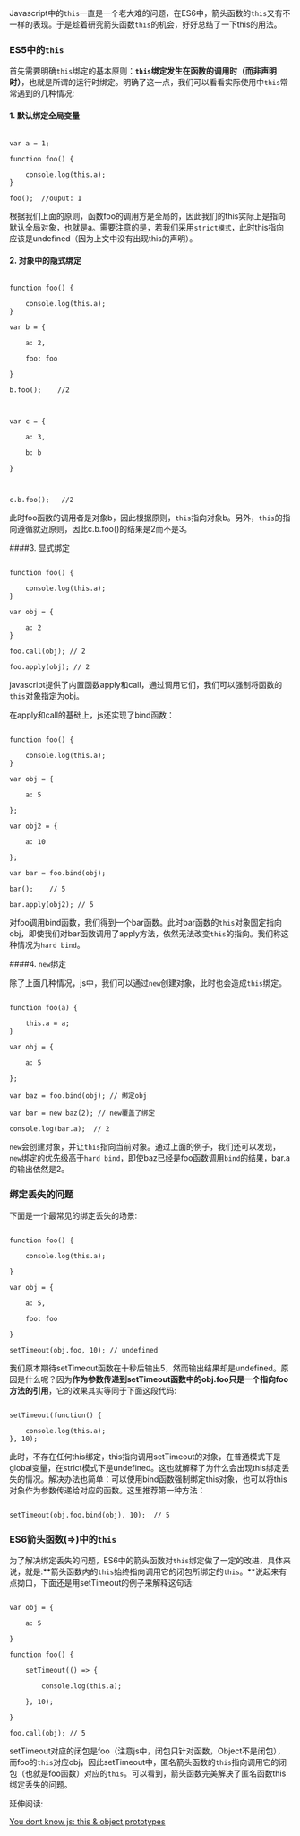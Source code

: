 Javascript中的``this``一直是一个老大难的问题，在ES6中，箭头函数的```this```又有不一样的表现。于是趁着研究箭头函数```this```的机会，好好总结了一下this的用法。

### ES5中的```this```

首先需要明确``this``绑定的基本原则：**``this``绑定发生在函数的调用时（而非声明时）**，也就是所谓的运行时绑定。明确了这一点，我们可以看看实际使用中``this``常常遇到的几种情况:

#### 1. 默认绑定全局变量

```

var a = 1;

function foo() {

    console.log(this.a);
}

foo();  //ouput: 1

```

根据我们上面的原则，函数foo的调用方是全局的，因此我们的this实际上是指向默认全局对象，也就是a。需要注意的是，若我们采用```strict模式```，此时this指向应该是undefined（因为上文中没有出现this的声明）。

#### 2. 对象中的隐式绑定

```

function foo() {

    console.log(this.a);
}

var b = {

    a: 2,

    foo: foo

}

b.foo();    //2



var c = {

    a: 3,

    b: b

}



c.b.foo();   //2

```

此时foo函数的调用者是对象b，因此根据原则，```this```指向对象b。另外，``this``的指向遵循就近原则，因此c.b.foo()的结果是2而不是3。

####3. 显式绑定

```

function foo() {

    console.log(this.a);
}

var obj = {

    a: 2
}

foo.call(obj); // 2

foo.apply(obj); // 2

```

javascript提供了内置函数apply和call，通过调用它们，我们可以强制将函数的``this``对象指定为obj。

在apply和call的基础上，js还实现了bind函数：

```

function foo() {

    console.log(this.a);
}

var obj = {

    a: 5

};

var obj2 = {

    a: 10

};

var bar = foo.bind(obj);

bar();    // 5

bar.apply(obj2); // 5

```

对foo调用bind函数，我们得到一个bar函数。此时bar函数的``this``对象固定指向obj，即使我们对bar函数调用了apply方法，依然无法改变``this``的指向。我们称这种情况为``hard bind``。

####4. ``new``绑定

除了上面几种情况，js中，我们可以通过``new``创建对象，此时也会造成``this``绑定。

```

function foo(a) {

    this.a = a;
}

var obj = {

    a: 5

};

var baz = foo.bind(obj); // 绑定obj

var bar = new baz(2); // new覆盖了绑定

console.log(bar.a);  // 2

```

``new``会创建对象，并让``this``指向当前对象。通过上面的例子，我们还可以发现，``new``绑定的优先级高于``hard bind``，即使baz已经是foo函数调用``bind``的结果，bar.a的输出依然是2。



### 绑定丢失的问题

下面是一个最常见的绑定丢失的场景:

```

function foo() {

    console.log(this.a);

}

var obj = {

    a: 5,

    foo: foo

}

setTimeout(obj.foo, 10); // undefined

```

我们原本期待setTimeout函数在十秒后输出5，然而输出结果却是undefined。原因是什么呢？因为**作为参数传递到setTimeout函数中的obj.foo只是一个指向foo方法的引用**，它的效果其实等同于下面这段代码:

```

setTimeout(function() {

    console.log(this.a);
}, 10);

```

此时，不存在任何this绑定，this指向调用setTimeout的对象，在普通模式下是global变量，在strict模式下是undefined。这也就解释了为什么会出现this绑定丢失的情况。解决办法也简单：可以使用bind函数强制绑定this对象，也可以将this对象作为参数传递给对应的函数。这里推荐第一种方法：

```

setTimeout(obj.foo.bind(obj), 10);  // 5

```

### ES6箭头函数(=>)中的```this```

为了解决绑定丢失的问题，ES6中的箭头函数对``this``绑定做了一定的改进，具体来说，就是:**箭头函数内的``this``始终指向调用它的闭包所绑定的``this``。**说起来有点拗口，下面还是用setTimeout的例子来解释这句话:

```

var obj = {

    a: 5

}

function foo() {

    setTimeout(() => {    

        console.log(this.a);

    }, 10);

}

foo.call(obj); // 5

```

setTimeout对应的闭包是foo（注意js中，闭包只针对函数，Object不是闭包），而foo的``this``对应obj，因此setTimeout中，匿名箭头函数的``this``指向调用它的闭包（也就是foo函数）对应的``this``。可以看到，箭头函数完美解决了匿名函数this绑定丢失的问题。

  

延伸阅读:

[You dont know js: this & object.prototypes](https://github.com/getify/You-Dont-Know-JS/blob/master/this%20%26%20object%20prototypes/ch2.md)